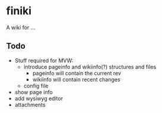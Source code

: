 # finiki
A wiki for ...

## Todo
- Stuff required for MVW:
  - introduce pageinfo and wikiinfo(?) structures and files
    - pageinfo will contain the current rev
    - wikiinfo will contain recent changes
  - config file
- show page info
- add wysiwyg editor
- attachments


<!---
## File/Folder layout
finiki uses text files and a defined folder layout for all storage:

```
config

data\
  pages\
    a_top_level_page\
       current
       revs\
           0
           1

       attachments
```
-->


